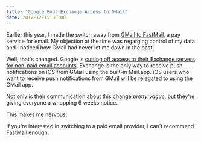```yaml
---
title: "Google Ends Exchange Access to GMail"
date: 2012-12-15 00:00
---
```


<import><p>Earlier this year, I made the switch away from <a href="http://ashfurrow.com/blog/2012/03/switching-from-gmail-to-fastmail">GMail to FastMail</a>, a pay service for email. My objection at the time was regarging control of my data and I noticed how GMail had never let me down in the past.</p>

<p>Well, that's changed. Google is <a href="http://googleblog.blogspot.ca/2012/12/winter-cleaning.html">cutting off access to their Exchange servers for non-paid email accounts</a>. Exchange is the only way to receive push notifications on iOS from GMail using the built-in Mail.app. iOS users who want to receive push notifications from GMail will be relegated to using the GMail app.</p>

<p>Not only is their communication about this change <em>pretty vague</em>, but they're giving everyone a whopping 6 weeks notice. </p>

<p>This makes me nervous. </p>

<p>If you're interested in switching to a paid email provider, I can't recommend <a href="https://www.fastmail.fm/?STKI=7977317">FastMail</a> enough. </p></import>

<!-- more -->


